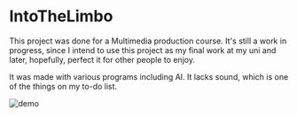 # IntoTheLimbo
This project was done for a Multimedia production course. It's still a work in progress, since I intend to use this project as my final work at my uni and later, hopefully, perfect it for other people to enjoy. 

It was made with various programs including AI. It lacks sound, which is one of the things on my to-do list. 


![demo ](https://github.com/MJ-Fon/IntoTheLimbo/assets/76431243/8006550e-6a7d-4837-9f19-cf2c0f686074)
